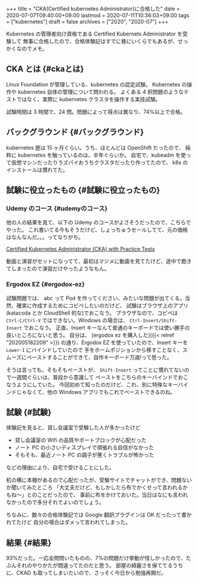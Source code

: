 +++
title = "CKA(Certified kubernetes Administrator)に合格した"
date = 2020-07-07T09:40:00+09:00
lastmod = 2020-07-11T10:36:03+09:00
tags = ["kubernetes"]
draft = false
archives = ["2020", "2020-07"]
+++

Kubernetes の管理者向け資格である Certified Kubernets Administrator を受験して
無事に合格したので、合格体験記はすでに巷にいくらでもあるが、せっかくなのでメモ。

## CKA とは {#ckaとは}

Linux Foundation が管理している、kubernetes の認定試験。
Kubernetes の操作や kubernetes 自体の管理について問われる。
よくある 4 択問題のようなテストではなく、実際に kubernetes クラスタを操作する実技試験。

試験時間は 3 時間で、24 問。問題によって得点は異なり、74%以上で合格。

## バックグラウンド {#バックグラウンド}

kubernetes 歴は 15 ヶ月ぐらい。うち、ほとんどは OpenShift だったので、
純粋に kubernetes を触っているのは、半年ぐらいか。
自宅で、kubeadm を使って仮想マシンだったりラズパイおうちクラスタだったり作ってたので、
k8s のインストールは慣れてた。

## 試験に役立ったもの {#試験に役立ったもの}

### Udemy のコース {#udemyのコース}

他の人の結果を見て、以下の Udemy のコースがよさそうだったので、こちらでやった。
これ書いてる今もそうだけど、しょっちゅうセールしてて、元の価格はなんなんだ。。。ってなりがち。

[Certified Kubernetes Administrator (CKA) with Practice Tests](https://px.a8.net/svt/ejp?a8mat=3BHUM0+C673K2+3L4M+BW8O2&a8ejpredirect=https%3A%2F%2Fwww.udemy.com%2Fcourse%2Fcertified-kubernetes-administrator-with-practice-tests%2F)

動画と演習がセットになってて、最初はマジメに動画を見てたけど、途中で飽きてしまったので演習だけやったようなもん。

### Ergodox EZ {#ergodox-ez}

試験問題では、 abc って Pod を作ってください、みたいな問題が出てくる。当然、確実に作成するためにコピペしたいのだけど、
試験はブラウザ上のアプリ(katacoda とか CloudShell 的な)でおこなう。
ブラウザなので、コピペは `Ctrl-C/Ctrl-V` ではできない。Windows の場合は、 `Ctrl-Insert/Shift-Insert` でおこなう。
正直、Insert キーなんて普通のキーボードでは使い勝手の良いところにないと思う。
自分は、 [ergodox ez を購入した]({{< relref "202005182209" >}}) の通り、Ergodox EZ を使っていたので、Insert キーを `Lower-I` にバインドしていたので
手をホームポジションから移すことなく、スムーズにペーストすることができて、自作キーボード万歳!って思った。

そうは言っても、そもそもペーストが、 `Shift-Insert` ってことに慣れてないので一週間ぐらいは、普段から意識して
ペーストをこちらのキーバインドでおこなうようにしていた。
今回初めて知ったのだけど、これ、別に特殊なキーバインドじゃなくて、他の Windows アプリでもこれでペーストできるのね。

## 試験 {#試験}

体験記を見ると、貸し会議室で受験した人が多かったけど

- 貸し会議室の Wifi の品質やポートブロックが心配だった
- ノート PC の小さいディスプレイで頑張れる自信がなかった
- そもそも、最近ノート PC の調子が悪くトラブルが怖かった

などの理由により、自宅で受けることにした。

机の横に本棚があるので心配だったが、受験サイトでチャットができ、問題ないか聞いてみたところ
「大丈夫だけど、もしかしたら布でかくせって言われるかもね〜」とのことだったので、
事前に布をかけておいた。当日はなにも言われなかったので多分それでよいのでしょう。

ちなみに、数々の合格体験記では Google 翻訳プラグインは OK だったって書かれてたけど
自分の場合はダメって言われてしまった。

## 結果 {#結果}

93%だった。一応全問問いたものの、7%の問題だけ挙動が怪しかったので、たぶんそれのやりかたが間違ってたのだと思う。
部屋の綺麗さを保ててるうちに、CKAD も取ってしまいたいので、さっそく今日から勉強再開だ。

